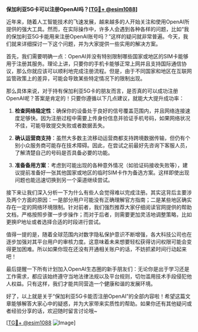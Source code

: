 **保加利亚5G卡可以注册OpenAI吗？[[TG💪+ @esim1088](https://t.me/s/esim1088)]**

近年来，随着人工智能技术的飞速发展，越来越多的人开始关注和使用OpenAI所提供的强大工具。然而，在实际操作中，许多人会遇到各种各样的问题，比如“我的保加利亚5G卡能用来注册OpenAI账号吗？”这样的疑问就非常普遍。今天，我们就来详细探讨一下这个问题，并为大家提供一些实用的解决方案。

首先，我们需要明确一点：OpenAI并没有特别限制哪些国家或地区的SIM卡能够用于注册其服务。理论上讲，只要你的手机卡能够正常上网并且支持国际通信协议，那么你就应该可以顺利地完成注册流程。但是，由于不同国家和地区在互联网监管政策上的差异，可能会导致某些特定情况下的限制出现。

那么具体来说，对于持有保加利亚5G卡的朋友而言，是否真的可以成功注册OpenAI呢？答案是肯定的！只要你遵循以下几点建议，就能大大提升成功率：

1. **检查网络稳定性**：确保你的设备处于良好的信号覆盖范围内，并且网络连接速度足够快。因为注册过程中需要上传身份信息并验证手机号码，如果网络状况不佳，可能导致提交失败或者数据丢失。
   
2. **确认运营商支持**：虽然大多数主流移动运营商都支持跨境数据传输，但仍有个别小众服务商可能存在技术障碍。因此，在尝试之前最好先咨询下客服人员，了解清楚自己的号码是否具备必要的功能。
   
3. **准备备用方案**：考虑到可能出现的各种意外情况（如验证码接收失败等），建议提前准备好一张其他国家或地区的临时SIM卡作为备选方案。这样即使出现问题也能迅速切换到另一个渠道继续尝试。

接下来让我们深入分析一下为什么有些人会觉得难以完成注册。其实这背后主要涉及两个方面的原因：一是部分用户可能没有正确理解官方指南；二是某些地区确实存在一定的网络环境限制。针对前者，我们强烈推荐大家仔细阅读官网提供的帮助文档，严格按照步骤一步步操作；而对于后者，则需要更加灵活地调整策略，比如更换IP地址或者选择合适的时段进行尝试。

值得一提的是，随着全球范围内对数字隐私保护意识不断增强，各大科技公司也在逐步加强对其平台用户的审核力度。这意味着未来想要轻松获得访问权限可能会变得更加困难。所以如果你现在还没有开通相关账户的话，不妨抓紧时间行动起来吧！

最后提醒一下所有计划加入OpenAI生态圈的新手朋友们：无论你是出于学习还是工作需求，都应该始终遵守当地法律法规以及平台规则，切勿滥用技术手段侵犯他人权益。只有这样，我们才能共同营造一个健康和谐的发展环境。

好了，以上就是关于“保加利亚5G卡能否注册OpenAI”的全部内容啦！希望这篇文章能够解答大家心中的疑惑，并为大家带来实质性的帮助。如果你还有其他疑问或者经验分享的话，欢迎随时留言讨论哦~

[[TG💪+ @esim1088](https://t.me/s/esim1088) ![Image](https://i.postimg.cc/4NQfJmqS/Snipaste-2025-05-13-00-14-12.png)]